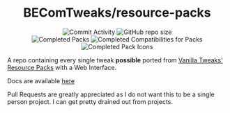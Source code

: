 <div align="center">

<h1>BEComTweaks/resource-packs</h1>

![Commit Activity](https://img.shields.io/github/commit-activity/w/BEComTweaks/resource-packs?style=for-the-badge&label=Commits&color=purple)
![GitHub repo size](https://img.shields.io/github/repo-size/BEComTweaks/resource-packs?style=for-the-badge&label=Size&color=pink)
<br>
![Completed Packs](https://img.shields.io/badge/Packs-548%2F551-blue?style=for-the-badge&color=blue)
![Completed Compatibilities for Packs](https://img.shields.io/badge/Compatibilities-123%2F123-cyan?style=for-the-badge&color=cyan)
![Completed Pack Icons](https://img.shields.io/badge/Pack%20Icons-545%2F548-green?style=for-the-badge&color=green)
</div>

<div align="left">
A repo containing every single tweak <b>possible</b> ported from <a href="https://vanillatweaks.net/picker/resource-packs">Vanilla Tweaks' Resource Packs</a> with a Web Interface.

Docs are available [here](https://becomtweaks.gitbook.io/docs)

Pull Requests are greatly appreciated as I do not want this to be a single person project. I can get pretty drained out from projects.
</div>
